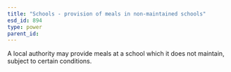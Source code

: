 ```yaml
---
title: "Schools - provision of meals in non-maintained schools"
esd_id: 894
type: power
parent_id:  
---
```


A local authority may provide meals at a school which it does not maintain, subject to certain conditions.

